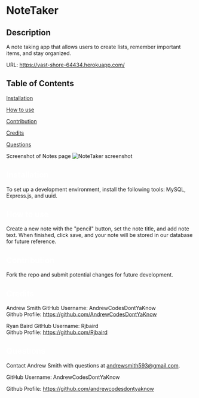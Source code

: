 # NoteTaker

## Description
A note taking app that allows users to create lists, remember important items, and stay organized.

URL: https://vast-shore-64434.herokuapp.com/
 
  ## Table of Contents

  <a href='#Installation'>Installation</a>

  <a href='#How to use'>How to use</a>
  
  <a href='#Contribution'>Contribution</a>

  <a href='#Credits'>Credits</a>

  <a href='#Questions'>Questions</a>
  
  
  Screenshot of Notes page
  ![NoteTaker screenshot](./img/notespage.png?)


  ## <a id='Installation' style='color:white;'>Installation</a>
  To set up a development environment, install the following tools: MySQL, Express.js, and uuid.

  ## <a id='How to use' style='color:white;'>How to use</a>
  Create a new note with the "pencil" button, set the note title, and add note text. When finished, click save, and your note will be stored in our database for future reference.

  ## <a id='Contribution' style='color:white;'>Contribution</a>
  Fork the repo and submit potential changes for future development.
  
  ## <a id='Credits' style='color:white;'>Credits</a>
  Andrew Smith
  GitHub Username: AndrewCodesDontYaKnow <br>Github Profile: <a href='https://github.com/AndrewCodesDontYaKnow'>https://github.com/AndrewCodesDontYaKnow</a>
  
  Ryan Baird
  GitHub Username: Rjbaird <br>Github Profile: <a href='https://github.com/Rjbaird'>https://github.com/Rjbaird</a>
  
  ## <a id='Questions' style='color:white;'>Questions</a>
  Contact Andrew Smith with questions at andrewsmith593@gmail.com.

  GitHub Username: AndrewCodesDontYaKnow

  Github Profile: <a href='https://github.com/andrewcodesdontyaknow'>https://github.com/andrewcodesdontyaknow</a>
  

  <!-- Email: andrewsmith593@gmail.com -->




